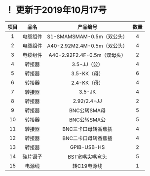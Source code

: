 # ！ 更新于2019年10月17号

|项目   |品名|产品编号|数量|
|:----:|:----:|:----:|:----:|
|1     |电缆组件|S1-SMAMSMAM-0.5m（双公头）|4|
|2|	电缆组件|	A40-2.92M2.4M-0.5m（双公头）|4|
|3|	电缆组件|	A40-2.92F2.4F-0.5m（双母头）|2|
|4|	转接器|3.5-JJ（公）|4|
|5|	转接器|3.5-KK（母）|6|
|6|	转接器|2.4-KK（母）|4|
|7|	转接器|3.5-JK|4|
|8|	转接器|2.92/2.4-JJ|2|
|9|	转接器|BNC公转SMA母|5|
|10|	转接器|BNC公转SMA公|5|
|11|	转接器|BNC三卡口母转香蕉插|4|
|12|	转接器|BNC二卡口母转香蕉插|4|
|13|	转接器|GPIB-USB-HS|2|
|14|硅片镊子|BST宽嘴尖嘴弯头|5|
|15|电源线|转C19电源线|1|
